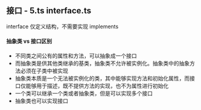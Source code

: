
## 接口 - 5.ts interface.ts

interface 仅定义结构，不需要实现
implements

#### 抽象类 vs 接口区别
- 不同类之间公有的属性和方法，可以抽象成一个接口
- 而抽象类是供其他类继承的基类，抽象类不允许被实例化。抽象类中的抽象方法必须在子类中被实现
- 抽象类本质是一个无法被实例化的类，其中能够实现方法和初始化属性，而接口仅能够用于描述，既不提供方法的实现，也不为属性进行初始化
- 一个类可以继承一个类或者抽象类，但是可以实现多个接口
- 抽象类也可以实现接口



